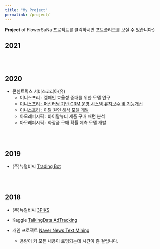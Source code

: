 ```yaml
---
title: "My Project"
permalink: /project/
---
```


**Project** of FlowerSuNa
프로젝트를 클릭하시면 포트폴리오를 보실 수 있습니다:)

## 2021

<br><br>

## 2020

- 콘센트릭스 서비스코리아(유)
  - 이니스프리 : 캠페인 효율성 증대를 위한 모델 연구
  - [이니스프리 : 머신러닝 기반 CRM 운영 시스템 유지보수 및 기능개선](concentrix/04.pdf)
  - [이니스프리 : 이탈 원인 해석 모델 개발](concentrix/03.pdf)
  - 아모레퍼시픽 : 바이탈뷰티 제품 구매 패턴 분석
  - 아모레퍼시픽 : 화장품 구매 확률 예측 모델 개발

<br><br>

## 2019

- (주)뉴럴비씨 [Trading Bot](neuralbc/Trading_Bot.pdf)

<br><br>

## 2018

- (주)뉴럴비씨 [3PIKS](neuralbc/3PIKS.pdf)

- Kaggle [TalkingData AdTracking](kaggle/TalkingData_AdTracking.pdf)

- 개인 프로젝트 [Naver News Text Mining](myway/naver_news.html)
  - 용량이 커 모든 내용이 로딩되는데 시간이 좀 걸립니다.
